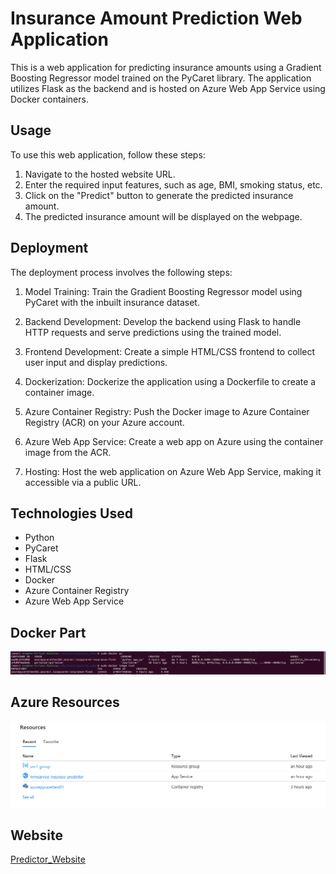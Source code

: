 # Insurance Amount Prediction Web Application

This is a web application for predicting insurance amounts using a Gradient Boosting Regressor model trained on the PyCaret library. The application utilizes Flask as the backend and is hosted on Azure Web App Service using Docker containers.

## Usage

To use this web application, follow these steps:

1. Navigate to the hosted website URL.
2. Enter the required input features, such as age, BMI, smoking status, etc.
3. Click on the "Predict" button to generate the predicted insurance amount.
4. The predicted insurance amount will be displayed on the webpage.

## Deployment

The deployment process involves the following steps:

1. Model Training: Train the Gradient Boosting Regressor model using PyCaret with the inbuilt insurance dataset.

2. Backend Development: Develop the backend using Flask to handle HTTP requests and serve predictions using the trained model.

3. Frontend Development: Create a simple HTML/CSS frontend to collect user input and display predictions.

4. Dockerization: Dockerize the application using a Dockerfile to create a container image.

5. Azure Container Registry: Push the Docker image to Azure Container Registry (ACR) on your Azure account.

6. Azure Web App Service: Create a web app on Azure using the container image from the ACR.

7. Hosting: Host the web application on Azure Web App Service, making it accessible via a public URL.

## Technologies Used

- Python
- PyCaret
- Flask
- HTML/CSS
- Docker
- Azure Container Registry
- Azure Web App Service

## Docker Part
![DockerLists](dockerlists.png)

## Azure Resources
![AzureDashBoard](Resources.png)

## Website
[Predictor_Website](https://mmsarvice-insurace-predictor.azurewebsites.net/)

